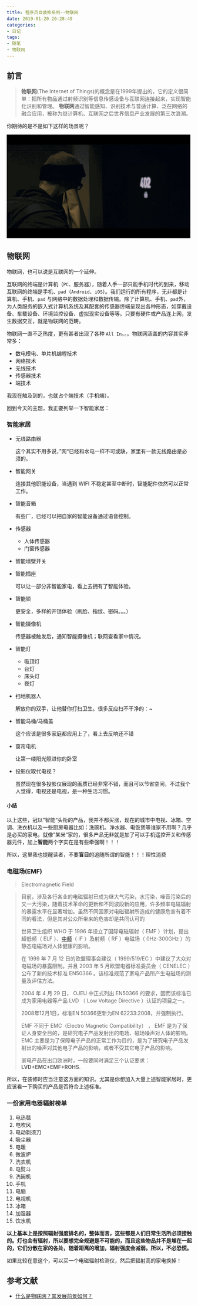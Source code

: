 ```yaml
---
title: 程序员自装修系列--物联网
date: 2019-01-20 20:28:49
categories:
- 日记
tags:
- 随笔
- 物联网
---
```


## 前言

> **物联网**(The Internet of Things)的概念是在1999年提出的，它的定义很简单：把所有物品通过射频识别等信息传感设备与互联网连接起来，实现智能化识别和管理。 **物联网**通过智能感知、识别技术与普适计算、泛在网络的融合应用，被称为继计算机、互联网之后世界信息产业发展的第三次浪潮。

你期待的是不是如下这样的场景呢？

![](../assets/intelligencescene.gif)

<!--more-->

## 物联网

物联网，也可以说是互联网的一个延伸。

互联网的终端是计算机（`PC`、服务器），随着人手一部只能手机时代的到来，移动互联网的终端是手机、`pad`（`Android`、`iOS`）。我们运行的所有程序，无非都是计算机、手机、`pad` 与网络中的数据处理和数据传输。除了计算机、手机、`pad`外，为人类服务的嵌入式计算机系统及其配套的传感器终端呈现出各种形态，如穿戴设备、车载设备、环境监控设备、虚拟现实设备等等。只要有硬件或产品连上网，发生数据交互，就是物联网的范畴。

物联网一直不乏热度，更有甚者出现了各种 `All In`。。。物联网涵盖的内容其实非常多：

- 数电模电、单片机编程技术
- 网络技术
- 无线技术
- 传感器技术
- 端技术

我现在触及到的，也就占个端技术（手机端）。

回到今天的主题，我正要列举一下智能家居：

### 智能家居

- 无线路由器

  这个其实不用多说，”网“已经和水电一样不可或缺，家里有一款无线路由是必须的。

- 智能网关

  连接其他职能设备，当遇到 WIFI 不稳定甚至中断时，智能配件依然可以正常工作。

- 智能音箱

  有些厂，已经可以把自家的智能设备通过语音控制。

- 传感器
  - 人体传感器
  - 门窗传感器

- 智能墙壁开关

- 智能插座

  可以让一部分非智能家电，看上去拥有了智能体验。

- 智能锁

  更安全，多样的开锁体验（刷脸、指纹、密码。。。）

- 智能摄像机

  传感器被触发后，通知智能摄像机；联网查看家中情况。

- 智能灯
  - 吸顶灯
  - 台灯
  - 床头灯
  - 夜灯

- 扫地机器人

  解放你的双手，让他替你打扫卫生。很多反应扫不干净的：~

- 智能马桶/马桶盖

  这个应该是很多家庭都应用上了，看上去反响还不错

- 窗帘电机

  让第一缕阳光照进你的卧室

- 投影仪取代电视？

  虽然现在很多投影仪展现的画质已经非常不错，而且可以节省空间，不过我个人觉得，电视还是电视，是一种生活习惯。

#### 小结

以上这些，冠以”智能“头衔的产品，我并不都买涨，现在的城市中电视、冰箱、空调、洗衣机以及一些厨房电器比如：洗碗机、净水器、电饭煲等谁家不用啊？几乎是必买的家电。就像”某米“家的，很多产品无非就是加了可以手机遥控开关和传感器元件，加上**智能**两个字实在是有些牵强啊！！！

所以，这里我也提醒读者，不要**盲目**的追随所谓的智能！！！理性消费

### 电磁场(EMF)

> Electromagnetic Field

> 目前，涉及各行各业的电磁辐射已成为继大气污染，水污染，噪音污染后的又一大污染，随着技术革命的更新和不同波段新的应用，许多频率电磁辐射的暴露水平在显著增加。虽然不同国家对电磁辐射所造成的健康危害有着不同的看法，但是其对公众所带来的危害却是共同认可的
>
> 世界卫生组织 WHO 于 1996 年设立了国际电磁辐射（ EMF ）计划，提出超低频（ ELF ）、[中频](https://baike.baidu.com/item/%E4%B8%AD%E9%A2%91)（ IF ）及射频（ RF ）电磁场（ 0Hz-300GHz ）的静态电磁场对人体健康的影响。
>
> 在 1999 年 7 月 12 日的欧盟理事会建议（ 1999/519/EC ）中建议了大众对电磁场的暴露限制。并且 2003 年 5 月欧盟电器标准委员会（ CENELEC ）公布了新的技术标准 EN50366 。该标准规范了家电产品所产生电磁场的测量及评估方法。
>
> 2004 年 4 月 29 日， OJEU 中正式列出 EN50366 的要求，因而该标准已成为家用电器等产品 LVD （ Low Voltage Directive ）认证的项目之一。
>
> 2008年12月1日，标准EN 50366更新为EN 62233:2008，并强制执行。
>
> EMF 不同于 EMC（Electro Magnetic Compatibility） ， EMF 是为了保证人身安全目的，是研究电子产品发射出的电场、磁场噪声对人体的影响。 EMC 主要是为了保障电子产品的正常工作为目的，是为了研究电子产品发射出的噪声对其他电子产品的影响，或者不受其它电子产品的影响。
>
> 家电产品在出口欧洲时，一般要同时满足三个认证要求：**LVD+EMC+EMF+ROHS**.

所以，在装修时应当注意这方面的知识。尤其是你想加入大量上述智能家居时，更应该看一下购买的产品是否符合上述标准。

### 一份家用电器辐射榜单

1. 电热毯
2. 电吹风
3. 电动剃须刀
4. 吸尘器
5. 电暖
6. 微波炉
7. 洗衣机
8. 电熨斗
9. 洗碗机
10. 手机
11. 电脑
12. 电视机
13. 冰箱
14. 加湿器
15. 饮水机

**以上基本上是按照辐射强度排名的，整体而言，这些都是人们日常生活所必须接触的。灯也会有辐射，所以要想完全规避是不可能的，而且这些物品并不是堆在一起的，它们分散在家的各处，随着距离的增加，辐射强度会减弱。所以，不必恐慌。**

如果比较在意这个，可以买一个电磁辐射检测仪，然后把辐射高的家电换掉！

## 参考文献

- [什么是物联网？其发展前景如何？](https://www.zhihu.com/question/19751763)